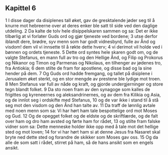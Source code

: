 ## Kapittel 6

1 I disse dager da disiplenes tall øket, gav de gresktalende jøder seg til å knurre mot hebreerne over at deres enker ble satt til side ved den daglige utdeling.
2 Da kalte de tolv hele disippelskaren sammen og sa: Det er ikke tilbørlig at vi forlater Guds ord og gjør tjeneste ved bordene;
3 utse derfor iblandt dere, brødre, syv menn som har godt vidnesbyrd, fulle av Ånd og visdom! dem vil vi innsette til å røkte dette hverv;
4 vi derimot vil holde ved i bønnen og ordets tjeneste.
5 Dette ord syntes hele skaren godt om, og de valgte Stefanus, en mann full av tro og den Hellige Ånd, og Filip og Prokorus og Nikanor og Timon og Parmenas og Nikolaus, en tilhenger av jødenes tro, fra Antiokia;
6 dem stilte de fram for apostlene, og disse bad og la sine hender på dem.
7 Og Guds ord hadde fremgang, og tallet på disiplene i Jerusalem øket sterkt, og en stor mengde av prestene ble lydige mot troen.
8 Men Stefanus var full av nåde og kraft, og gjorde undergjerninger og store tegn blandt folket.
9 Da sto noen fram av den synagoge som kalles de frigittes og kyreneernes og aleksandrinernes, og av dem fra Kilikia og Asia, og de innlot seg i ordskifte med Stefanus,
10 og de var ikke i stand til å stå seg mot den visdom og den Ånd han talte av.
11 Da traff de lønnlig avtale med noen menn som sa: Vi har hørt ham tale bespottelige ord mot Moses og Gud.
12 Og de opegget folket og de eldste og de skriftlærde, og de falt over ham og dro ham avsted og førte ham for rådet,
13 og stilte fram falske vidner som sa: Dette menneske holder ikke opp med å tale mot det hellige sted og mot loven;
14 for vi har hørt ham si at denne Jesus fra Nasaret skal bryte ned dette sted og forandre de skikker som Moses gav oss.
15 Og da alle de som satt i rådet, stirret på ham, så de hans ansikt som en engels ansikt.
